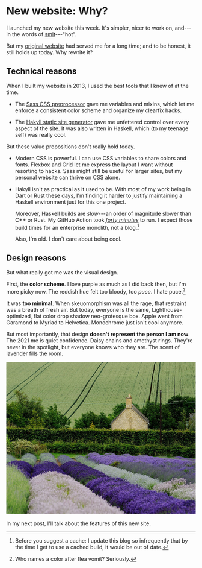 # New website: Why?

I launched my new website this week.
It's simpler, nicer to work on, and---in the words of [smlt]---"hot".

[smlt]: https://twitter.com/crombird

But my [original website] had served me for a long time; and to be honest, it still holds up today.
Why rewrite it?

[original website]: https://web.archive.org/web/20210304054348/https://lambda.xyz/

## Technical reasons

When I built my website in 2013, I used the best tools that I knew of at the time.

- The [Sass CSS preprocessor][Sass] gave me variables and mixins, which let me enforce a consistent color scheme and organize my clearfix hacks.

[Sass]: https://sass-lang.com/

- The [Hakyll static site generator][Hakyll] gave me unfettered control over every aspect of the site.
  It was also written in Haskell, which (to my teenage self) was really cool.

[Hakyll]: https://jaspervdj.be/hakyll/

But these value propositions don't really hold today.

- Modern CSS is powerful.
  I can use CSS variables to share colors and fonts.
  Flexbox and Grid let me express the layout I want without resorting to hacks.
  Sass might still be useful for larger sites, but my personal website can thrive on CSS alone.

- Hakyll isn't as practical as it used to be.
  With most of my work being in Dart or Rust these days, I'm finding it harder to justify maintaining a Haskell environment just for this one project.

  Moreover, Haskell builds are *slow*---an order of magnitude slower than C++ or Rust.
  My GitHub Action took [*forty minutes*][that's four tens] to run.
  I expect those build times for an enterprise monolith, not a blog.[^cache]

  Also, I'm old.
  I don't care about being cool.

[that's four tens]: https://github.com/lambda-fairy/lambda-fairy.github.io/actions/runs/1153509822
[^cache]: Before you suggest a cache: I update this blog so infrequently that by the time I get to use a cached build, it would be out of date.

## Design reasons

But what really got me was the visual design.

First, the **color scheme**.
I love purple as much as I did back then, but I'm more picky now.
The reddish hue felt too bloody, too *puce*.
I hate puce.[^puce]

[^puce]: Who names a color after flea vomit? Seriously.

It was **too minimal**.
When skeuomorphism was all the rage, that restraint was a breath of fresh air.
But today, everyone is the same, Lighthouse-optimized, flat color drop shadow neo-grotesque box.
Apple went from Garamond to Myriad to Helvetica.
Monochrome just isn't cool anymore.

But most importantly, that design **doesn't represent the person I am now**.
The 2021 me is quiet confidence.
Daisy chains and amethyst rings.
They're never in the spotlight, but everyone knows who they are.
The scent of lavender fills the room.

[![A field of lavender.](/images/2021/750px-Snowshil-Lavender.jpg)](https://commons.wikimedia.org/wiki/File:Snowshil-Lavender.jpg)

In my next post, I'll talk about the features of this new site.
